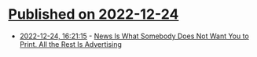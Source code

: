 # [Published on 2022-12-24](index.md)

* [2022-12-24, 16:21:15](https://news.ycombinator.com/item?id=34118257) - [News Is What Somebody Does Not Want You to Print. All the Rest Is Advertising](https://quoteinvestigator.com/2013/01/20/news-suppress/)

